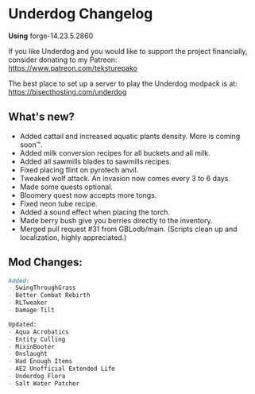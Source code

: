 # Underdog Changelog
**Using** forge-14.23.5.2860

If you like Underdog and you would like to support the project financially, consider donating to my Patreon: \
https://www.patreon.com/teksturepako

The best place to set up a server to play the Underdog modpack is at: \
https://bisecthosting.com/underdog

## What's new?
- Added cattail and increased aquatic plants density. More is coming soon™.
- Added milk conversion recipes for all buckets and all milk.
- Added all sawmills blades to sawmills recipes.
- Fixed placing flint on pyrotech anvil.
- Tweaked wolf attack. An invasion now comes every 3 to 6 days.
- Made some quests optional.
- Bloomery quest now accepts more tongs.
- Fixed neon tube recipe.
- Added a sound effect when placing the torch.
- Made berry bush give you berries directly to the inventory.
- Merged pull request #31 from GBLodb/main. (Scripts clean up and localization, highly appreciated.)

## Mod Changes:
```markdown
Added:
- SwingThroughGrass
- Better Combat Rebirth
- RLTweaker
- Damage Tilt

Updated:
- Aqua Acrobatics
- Entity Culling
- MixinBooter
- Onslaught
- Had Enough Items
- AE2 Unofficial Extended Life
- Underdog Flora
- Salt Water Patcher
```
